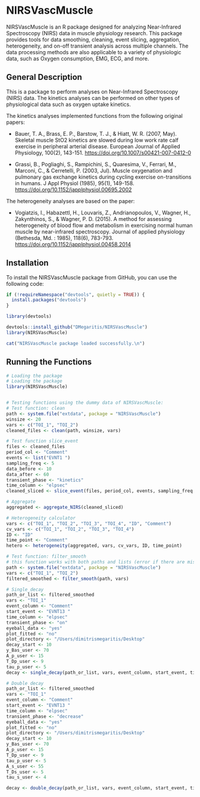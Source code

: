# NIRSVascMuscle

NIRSVascMuscle is an R package designed for analyzing Near-Infrared Spectroscopy (NIRS) data in muscle physiology research. This package provides tools for data smoothing, cleaning, event slicing, aggregation, heterogeneity, and on-off transient analysis across multiple channels. The data processing methods are also applicable to a variety of physiologic data, such as Oxygen consumption, EMG, ECG, and more.

## General Description

This is a package to perform analyses on Near-Infrared Spectroscopy (NIRS) data. The kinetics analyses can be performed on other types of physiological data such as oxygen uptake kinetics. 

The kinetics analyses implemented functions from the following original papers:

- Bauer, T. A., Brass, E. P., Barstow, T. J., & Hiatt, W. R. (2007, May). Skeletal muscle StO2 kinetics are slowed during low work rate calf exercise in peripheral arterial disease. European Journal of Applied Physiology, 100(2), 143-151. https://doi.org/10.1007/s00421-007-0412-0 

- Grassi, B., Pogliaghi, S., Rampichini, S., Quaresima, V., Ferrari, M., Marconi, C., & Cerretelli, P. (2003, Jul). Muscle oxygenation and pulmonary gas exchange kinetics during cycling exercise on-transitions in humans. J Appl Physiol (1985), 95(1), 149-158. https://doi.org/10.1152/japplphysiol.00695.2002 

The heterogeneity analyses are based on the paper:

- Vogiatzis, I., Habazettl, H., Louvaris, Z., Andrianopoulos, V., Wagner, H., Zakynthinos, S., & Wagner, P. D. (2015). A method for assessing heterogeneity of blood flow and metabolism in exercising normal human muscle by near-infrared spectroscopy. Journal of applied physiology (Bethesda, Md. : 1985), 118(6), 783-793. https://doi.org/10.1152/japplphysiol.00458.2014



## Installation

To install the NIRSVascMuscle package from GitHub, you can use the following code:

```r
if (!requireNamespace("devtools", quietly = TRUE)) {
  install.packages("devtools")
}

library(devtools)

devtools::install_github("DMegaritis/NIRSVascMuscle")
library(NIRSVascMuscle)

cat("NIRSVascMuscle package loaded successfully.\n")
```

## Running the Functions

```r
# Loading the package
# Loading the package
library(NIRSVascMuscle)


# Testing functions using the dummy data of NIRSVascMuscle:
# Test function: clean
path <- system.file("extdata", package = "NIRSVascMuscle")
winsize <- 20
vars <- c("TOI_1", "TOI_2")
cleaned_files <- clean(path, winsize, vars)

# Test function slice_event
files <- cleaned_files
period_col <- "Comment"
events <- list("EVNT1 ")
sampling_freq <- 5
data_before <- 10
data_after <- 60
transient_phase <- "kinetics"
time_column <- "elpsec"
cleaned_sliced <- slice_event(files, period_col, events, sampling_freq, data_before, data_after, transient_phase, time_column)

# Aggregate
aggregated <- aggregate_NIRS(cleaned_sliced)

# Heterogeneity calculator
vars <- c("TOI_1", "TOI_2", "TOI_3", "TOI_4", "ID", "Comment")
cv_vars <- c("TOI_1", "TOI_2", "TOI_3", "TOI_4")
ID <- "ID"
time_point <- "Comment"
hetero <- heterogeneity(aggregated, vars, cv_vars, ID, time_point)

# Test function: filter_smooth
# this function works with both paths and lists (error if there are missing data)
path <- system.file("extdata", package = "NIRSVascMuscle")
vars <- c("TOI_1", "TOI_2")
filtered_smoothed <- filter_smooth(path, vars)

# Single_decay
path_or_list <- filtered_smoothed
vars <- "TOI_1"
event_column <- "Comment"
start_event <- "EVNT13 "
time_column <- "elpsec"
transient_phase <- "on"
eyeball_data <- "yes"
plot_fitted <- "no"
plot_directory <- "/Users/dimitrismegaritis/Desktop"
decay_start <- 10
y_Bas_user <- 70
A_p_user <- 15
T_Dp_user <- 9
tau_p_user <- 5
decay <- single_decay(path_or_list, vars, event_column, start_event, time_column, transient_phase, eyeball_data, plot_fitted, plot_directory, decay_start, y_Bas_user, A_p_user, T_Dp_user, tau_p_user)

# Double decay
path_or_list <- filtered_smoothed
vars <- "TOI_1"
event_column <- "Comment"
start_event <- "EVNT13 "
time_column <- "elpsec"
transient_phase <- "decrease"
eyeball_data <- "yes"
plot_fitted <- "no"
plot_directory <- "/Users/dimitrismegaritis/Desktop"
decay_start <- 10
y_Bas_user <- 70
A_p_user <- 15
T_Dp_user <- 9
tau_p_user <- 5
A_s_user <- 55
T_Ds_user <- 5
tau_s_user <- 4

decay <- double_decay(path_or_list, vars, event_column, start_event, time_column, transient_phase, eyeball_data, plot_fitted, plot_directory, decay_start, y_Bas_user, A_p_user, T_Dp_user, tau_p_user, A_s_user, T_Ds_user, tau_s_user)
```
